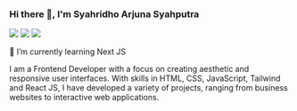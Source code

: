 ### Hi there 👋, I'm Syahridho Arjuna Syahputra

<img src="https://img.shields.io/badge/Hello-Welcome-blue" /> <img src="https://img.shields.io/badge/JavaScript-grey?logo=javascript" /> <img src="https://img.shields.io/badge/React-grey?logo=react" />

🌱 I’m currently learning Next JS

I am a Frontend Developer with a focus on creating aesthetic and responsive user interfaces. With skills in HTML, CSS, JavaScript, Tailwind and React JS, I have developed a variety of projects, ranging from business websites to interactive web applications.

<!--
**Syahridho/Syahridho** is a ✨ _special_ ✨ repository because its `README.md` (this file) appears on your GitHub profile.

Here are some ideas to get you started:

- 🔭 I’m currently working on ...
- 👯 I’m looking to collaborate on ...
- 🤔 I’m looking for help with ...
- 💬 Ask me about ...
- 📫 How to reach me: ...
- 😄 Pronouns: ...
- ⚡ Fun fact: ...
-->

